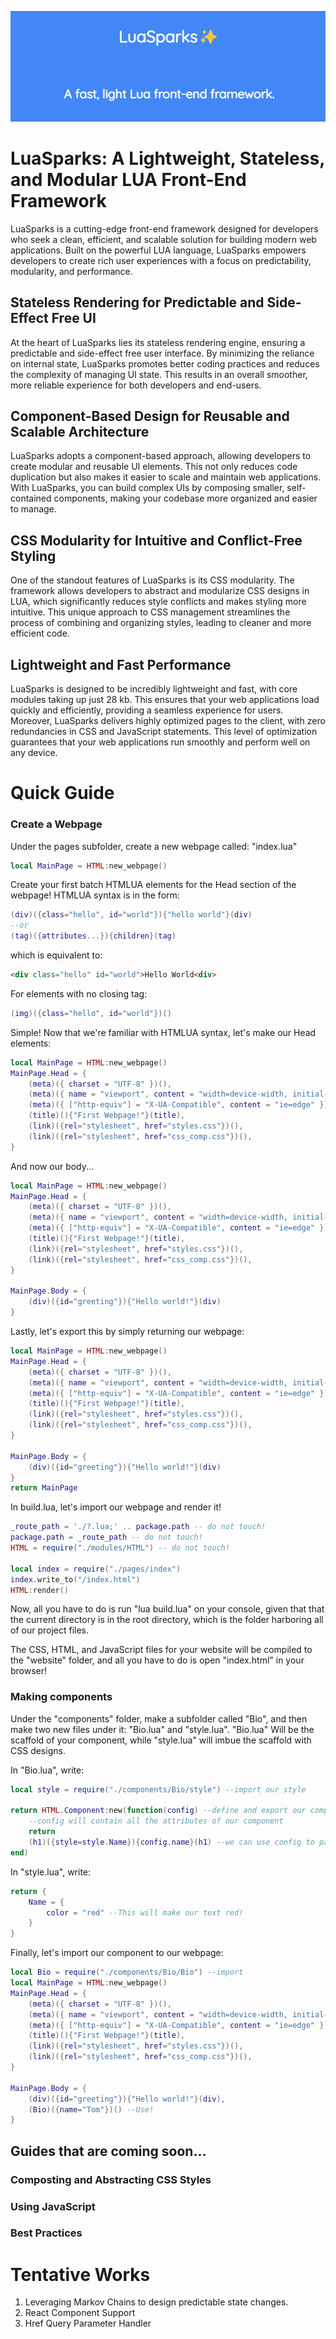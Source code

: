 <p align="center">
  <img src="https://github.com/KonstantinVVictoria/LuaSparks/blob/main/LuaSparksBanner.png?raw=true" alt="LuaSparks Banner"/>
</p>


# LuaSparks: A Lightweight, Stateless, and Modular LUA Front-End Framework

LuaSparks is a cutting-edge front-end framework designed for developers who seek a clean, efficient, and scalable solution for building modern web applications. Built on the powerful LUA language, LuaSparks empowers developers to create rich user experiences with a focus on predictability, modularity, and performance.

## Stateless Rendering for Predictable and Side-Effect Free UI

At the heart of LuaSparks lies its stateless rendering engine, ensuring a predictable and side-effect free user interface. By minimizing the reliance on internal state, LuaSparks promotes better coding practices and reduces the complexity of managing UI state. This results in an overall smoother, more reliable experience for both developers and end-users.

## Component-Based Design for Reusable and Scalable Architecture

LuaSparks adopts a component-based approach, allowing developers to create modular and reusable UI elements. This not only reduces code duplication but also makes it easier to scale and maintain web applications. With LuaSparks, you can build complex UIs by composing smaller, self-contained components, making your codebase more organized and easier to manage.

## CSS Modularity for Intuitive and Conflict-Free Styling

One of the standout features of LuaSparks is its CSS modularity. The framework allows developers to abstract and modularize CSS designs in LUA, which significantly reduces style conflicts and makes styling more intuitive. This unique approach to CSS management streamlines the process of combining and organizing styles, leading to cleaner and more efficient code.

## Lightweight and Fast Performance

LuaSparks is designed to be incredibly lightweight and fast, with core modules taking up just 28 kb. This ensures that your web applications load quickly and efficiently, providing a seamless experience for users. Moreover, LuaSparks delivers highly optimized pages to the client, with zero redundancies in CSS and JavaScript statements. This level of optimization guarantees that your web applications run smoothly and perform well on any device.

# Quick Guide

### Create a Webpage
Under the pages subfolder, create a new webpage called: "index.lua"
```lua
local MainPage = HTML:new_webpage()
```
Create your first batch HTMLUA elements for the Head section of the webpage!
HTMLUA syntax is in the form:
```lua
(div)({class="hello", id="world"}){"hello world"}(div)
--or
(tag)({attributes...}){children}(tag)
```
which is equivalent to:
```html
<div class="hello" id="world">Hello World<div>
```
For elements with no closing tag:
```lua
(img)({class="hello", id="world"})()
```
Simple!
Now that we're familiar with HTMLUA syntax, let's make our Head elements:
```lua
local MainPage = HTML:new_webpage()
MainPage.Head = {
    (meta)({ charset = "UTF-8" })(),
    (meta)({ name = "viewport", content = "width=device-width, initial-scale=1.0" })(),
    (meta)({ ["http-equiv"] = "X-UA-Compatible", content = "ie=edge" })(),
    (title)(){"First Webpage!"}(title),
    (link)({rel="stylesheet", href="styles.css"})(),
    (link)({rel="stylesheet", href="css_comp.css"})(),   
}
```
And now our body...
```lua
local MainPage = HTML:new_webpage()
MainPage.Head = {
    (meta)({ charset = "UTF-8" })(),
    (meta)({ name = "viewport", content = "width=device-width, initial-scale=1.0" })(),
    (meta)({ ["http-equiv"] = "X-UA-Compatible", content = "ie=edge" })(),
    (title)(){"First Webpage!"}(title),
    (link)({rel="stylesheet", href="styles.css"})(),
    (link)({rel="stylesheet", href="css_comp.css"})(),   
}

MainPage.Body = {
    (div)({id="greeting"}){"Hello world!"}(div)
}
```
Lastly, let's export this by simply returning our webpage:
```lua
local MainPage = HTML:new_webpage()
MainPage.Head = {
    (meta)({ charset = "UTF-8" })(),
    (meta)({ name = "viewport", content = "width=device-width, initial-scale=1.0" })(),
    (meta)({ ["http-equiv"] = "X-UA-Compatible", content = "ie=edge" })(),
    (title)(){"First Webpage!"}(title),
    (link)({rel="stylesheet", href="styles.css"})(),
    (link)({rel="stylesheet", href="css_comp.css"})(),   
}

MainPage.Body = {
    (div)({id="greeting"}){"Hello world!"}(div)
}
return MainPage
```
In build.lua, let's import our webpage and render it!
```lua
_route_path = './?.lua;' .. package.path -- do not touch!
package.path = _route_path -- do not touch!
HTML = require("./modules/HTML") -- do not touch!

local index = require("./pages/index")
index.write_to("/index.html")
HTML:render()
```
Now, all you have to do is run "lua build.lua" on your console, given that that the current directory is in the root directory, which is the folder harboring all of our project files.

The CSS, HTML, and JavaScript files for your website will be compiled to the "website" folder, and all you have to do is open "index.html" in your browser!

### Making components
Under the "components" folder, make a subfolder called "Bio", and then make two new files under it: "Bio.lua" and "style.lua". "Bio.lua" Will be the scaffold of your component, while "style.lua" will imbue the scaffold with CSS designs.

In "Bio.lua", write:
```lua
local style = require("./components/Bio/style") --import our style

return HTML.Component:new(function(config) --define and export our component
    --config will contain all the attributes of our component
    return 
    (h1)({style=style.Name}){config.name}(h1) --we can use config to parameterize our component
end)
```
In "style.lua", write:
```lua
return {
    Name = {
        color = "red" --This will make our text red!
    }
}
```
Finally, let's import our component to our webpage:
```lua
local Bio = require("./components/Bio/Bio") --import
local MainPage = HTML:new_webpage()
MainPage.Head = {
    (meta)({ charset = "UTF-8" })(),
    (meta)({ name = "viewport", content = "width=device-width, initial-scale=1.0" })(),
    (meta)({ ["http-equiv"] = "X-UA-Compatible", content = "ie=edge" })(),
    (title)(){"First Webpage!"}(title),
    (link)({rel="stylesheet", href="styles.css"})(),
    (link)({rel="stylesheet", href="css_comp.css"})(),   
}

MainPage.Body = {
    (div)({id="greeting"}){"Hello world!"}(div),
    (Bio)({name="Tom"})() --Use!
}
```
## Guides that are coming soon...
### Composting and Abstracting CSS Styles
### Using JavaScript
### Best Practices

# Tentative Works
1. Leveraging Markov Chains to design predictable state changes.
2. React Component Support
3. Href Query Parameter Handler
